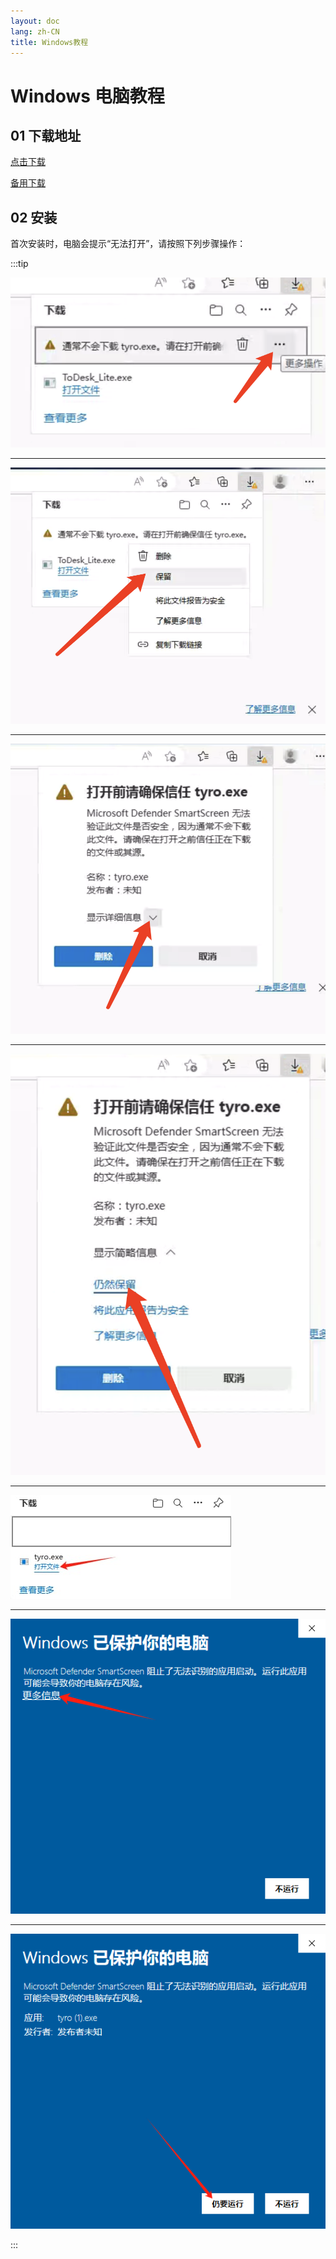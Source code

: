 ```yaml
---
layout: doc
lang: zh-CN
title: Windows教程
---
```


# Windows 电脑教程

## 01 下载地址

[点击下载](https://https://assets.xn--xkru27h5fjrwm.com:9999/t/Digilink.exe)

[备用下载](http://154.23.241.39:9008/t/Digilink.exe)

## 02 安装

首次安装时，电脑会提示“无法打开”，请按照下列步骤操作：

:::tip

![](/images/document/windows/11.jpg)

---

![](/images/document/windows/12.jpg)

---

![](/images/document/windows/13.jpg)

---

![](/images/document/windows/14.jpg)

---

![](/images/document/windows/15.jpg)

---

![](/images/document/windows/16.jpg)

---

![](/images/document/windows/17.jpg)

:::